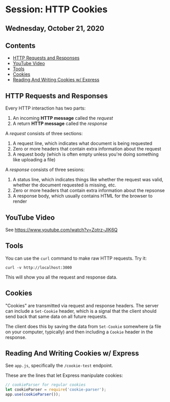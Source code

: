 # Session: HTTP Cookies

## Wednesday, October 21, 2020 <!-- omit in toc -->

## Contents <!-- omit in toc -->

- [HTTP Requests and Responses](#http-requests-and-responses)
- [YouTube Video](#youtube-video)
- [Tools](#tools)
- [Cookies](#cookies)
- [Reading And Writing Cookies w/ Express](#reading-and-writing-cookies-w-express)

## HTTP Requests and Responses

Every HTTP interaction has two parts:

1. An incoming **HTTP message** called the *request*
1. A return **HTTP message** called the *response*

A *request* consists of three sections:

1. A request line, which indicates what document is being requested
1. Zero or more headers that contain extra information about the request
1. A request body (which is often empty unless you're doing something like uploading a file)

A *response* consists of three sesions:

1. A status line, which indicates things like whether the request was valid, whether the document requested is missing, etc.
1. Zero or more headers that contain extra information about the repsonse
1. A response body, which usually contains HTML for the browser to render

## YouTube Video

See <https://www.youtube.com/watch?v=Zotrz-JlK6Q>

## Tools

You can use the `curl` command to make raw HTTP requests. Try it:

```console
curl -v http://localhost:3000
```

This will show you all the request and response data.

## Cookies

"Cookies" are transmitted via request and response headers. The server can include a `Set-Cookie` header, which is a signal that the client should send back that same data on all future requests.

The client does this by saving the data from `Set-Cookie` somewhere (a file on your computer, typically) and then including a `Cookie` header in the response.

## Reading And Writing Cookies w/ Express

See `app.js`, specifically the `/cookie-test` endpoint.

These are the lines that let Express manipulate cookies:

```js
// cookieParser for regular cookies
let cookieParser = require('cookie-parser');
app.use(cookieParser());
```
